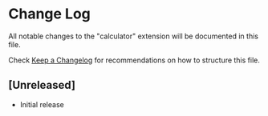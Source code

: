 # Change Log

All notable changes to the "calculator" extension will be documented in this file.

Check [Keep a Changelog](http://keepachangelog.com/) for recommendations on how to structure this file.

## [Unreleased]

- Initial release